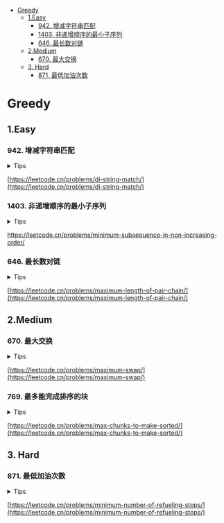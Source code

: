 <!-- TOC -->

* [Greedy](#greedy)
    * [1.Easy](#1easy)
        * [942. 增减字符串匹配](#942-)
        * [1403. 非递增顺序的最小子序列](#1403-)
        * [646. 最长数对链](#646-)
    * [2.Medium](#2medium)
        * [670. 最大交换](#670-)
    * [3. Hard](#3-hard)
        * [871. 最低加油次数](#871-)

<!-- TOC -->

# Greedy

## 1.Easy

### 942. 增减字符串匹配

<details>
<summary>Tips</summary>

1. 贪心🤔
2. 每次都选最大/最小数
3. 只要是I就赋值成min++,D就是max--
4. 再根据最后一位是I还是D给结果的最后一个元素赋值

</details>

[https://leetcode.cn/problems/di-string-match/](https://leetcode.cn/problems/di-string-match/)

### 1403. 非递增顺序的最小子序列

<details>
<summary>Tips</summary>

1. 排序后贪心
2. 每次都选最大数

</details>

[https://leetcode.cn/problems/minimum-subsequence-in-non-increasing-order/
](https://leetcode.cn/problems/minimum-subsequence-in-non-increasing-order/
)

### 646. 最长数对链

<details>
<summary>Tips</summary>

1. 按照pair[1]进行排序
2. 然后每次找大于pair[0] > max然后将pair[1]赋值给max

</details>

[https://leetcode.cn/problems/maximum-length-of-pair-chain/](https://leetcode.cn/problems/maximum-length-of-pair-chain/)

## 2.Medium

### 670. 最大交换

<details>
<summary>Tips</summary>

1. 贪心
2. 每个数字不应该<后面的数字,否则与后面最大的交换

</details>

[https://leetcode.cn/problems/maximum-swap/](https://leetcode.cn/problems/maximum-swap/)

### 769. 最多能完成排序的块

<details>
<summary>Tips</summary>

1. 贪心
2. 每次找最大值,只有当最大值为当前下标时说明前面的可以是一组

</details>

[https://leetcode.cn/problems/max-chunks-to-make-sorted/](https://leetcode.cn/problems/max-chunks-to-make-sorted/)

## 3. Hard

### 871. 最低加油次数

<details>
<summary>Tips</summary>

1. 使用一个优先级队列,油量大到小排序
2. 每次用当前的油行驶到最远,然后将路过的加油站的油放到队列中
3. 当油没有的时候就从队列取出路过的最多的油加油
4. 如果没油了且没有加油站就返回-1说明到不了

</details>

[https://leetcode.cn/problems/minimum-number-of-refueling-stops/](https://leetcode.cn/problems/minimum-number-of-refueling-stops/)